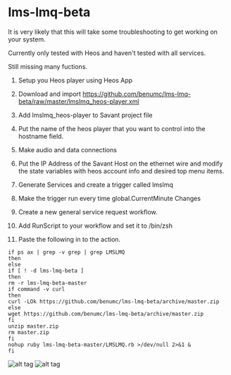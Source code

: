 # lms-lmq-beta

It is very likely that this will take some troubleshooting to get working on your system. 

Currently only tested with Heos and haven't tested with all services.

Still missing many fuctions.

1. Setup you Heos player using Heos App

2. Download and import https://github.com/benumc/lms-lmq-beta/raw/master/lmslmq_heos-player.xml

3. Add lmslmq_heos-player to Savant project file

4. Put the name of the heos player that you want to control into the hostname field.

5. Make audio and data connections

6. Put the IP Address of the Savant Host on the ethernet wire and modify the state variables with heos account info and desired top menu items.

7. Generate Services and create a trigger called lmslmq

8. Make the trigger run every time global.CurrentMinute Changes

9. Create a new general service request workflow.

10. Add RunScript to your workflow and set it to /bin/zsh

11. Paste the following in to the action.

```
if ps ax | grep -v grep | grep LMSLMQ 
then
else
if [ ! -d lms-lmq-beta ]
then
rm -r lms-lmq-beta-master
if command -v curl 
then
curl -LOk https://github.com/benumc/lms-lmq-beta/archive/master.zip
else
wget https://github.com/benumc/lms-lmq-beta/archive/master.zip
fi
unzip master.zip
rm master.zip
fi
nohup ruby lms-lmq-beta-master/LMSLMQ.rb >/dev/null 2>&1 &
fi
```
![alt tag](https://raw.github.com/benumc/lms-lmq-beta/master/screen1.png)
![alt tag](https://raw.github.com/benumc/lms-lmq-beta/master/screen2.png)
